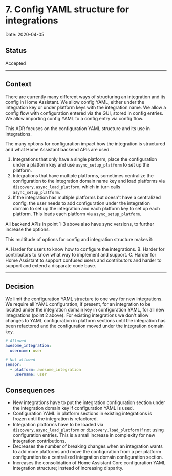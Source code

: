 # 7. Config YAML structure for integrations

Date: 2020-04-05

## Status

Accepted

---

## Context

There are currently many different ways of structuring an integration and its config in Home Assistant. We allow config YAML, either under the integration key or under platform keys with the integration name. We allow a config flow with configuration entered via the GUI, stored in config entries. We allow importing config YAML to a config entry via config flow.

This ADR focuses on the configuration YAML structure and its use in integrations.

The many options for configuration impact how the integration is structured and what Home Assistant backend APIs are used.

1. Integrations that only have a single platform, place the configuration under a platform key and use `async_setup_platform` to set up the platform.
2. Integrations that have multiple platforms, sometimes centralize the configuration to the integration domain name key and load platforms via `discovery.async_load_platform`, which in turn calls `async_setup_platform`.
3. If the integration has multiple platforms but doesn't have a centralized config, the user needs to add configuration under the integration domain to set up the integration and each platform key to set up each platform. This loads each platform via `async_setup_platform`.

All backend APIs in point 1-3 above also have sync versions, to further increase the options.

This multitude of options for config and integration structure makes it:

A. Harder for users to know how to configure the integrations.
B. Harder for contributors to know what way to implement and support.
C. Harder for Home Assistant to support confused users and contributors and harder to support and extend a disparate code base.

---

## Decision

We limit the configuration YAML structure to one way for new integrations. We require all YAML configuration, if present, for an integration to be located under the integration domain key in configuration YAML, for all new integrations (point 2 above).
For existing integrations we don't allow changes to YAML configuration in platform sections until the integration has been refactored and the configuration moved under the integration domain key.

```yaml
# Allowed
awesome_integration:
  username: user

# Not allowed
sensor:
  - platform: awesome_integration
    username: user
```

## Consequences

- New integrations have to put the integration configuration section under the integration domain key if configuration YAML is used.
- Configuration YAML in platform sections in existing integrations is frozen until the integration is refactored.
- Integration platforms have to be loaded via `discovery.async_load_platform` or `discovery.load_platform` if not using configuration entries. This is a small increase in complexity for new integration contributions.
- Decreases the number of breaking changes when an integration wants to add more platforms and move the configuration from a per platform configuration to a centralized integration domain configuration section.
- Increases the consolidation of Home Assistant Core configuration YAML integration structure; instead of increasing disparity.
